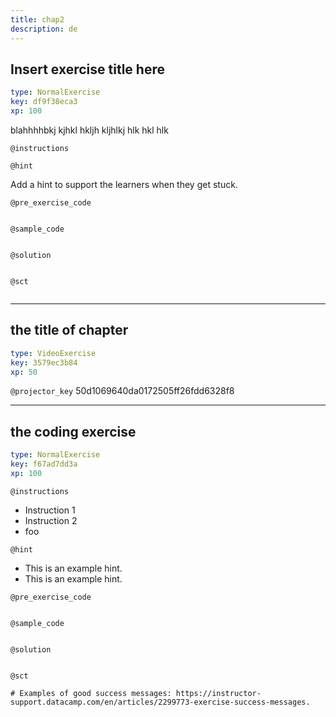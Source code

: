 ```yaml
---
title: chap2
description: de
---
```


## Insert exercise title here

```yaml
type: NormalExercise
key: df9f38eca3
xp: 100
```

<!-- Coding exercise documentation: https://instructor-support.datacamp.com/en/articles/2375526-course-coding-exercises -->
blahhhhbkj kjhkl hkljh kljhlkj hlk hkl hlk

`@instructions`


`@hint`
<!-- Hint best practices: https://instructor-support.datacamp.com/en/articles/2379164-hints-best-practices -->
Add a hint to support the learners when they get stuck.

`@pre_exercise_code`
```{python}

```

`@sample_code`
```{python}

```

`@solution`
```{python}

```

`@sct`
```{python}

```

---

## the title of chapter

```yaml
type: VideoExercise
key: 3579ec3b84
xp: 50
```

`@projector_key`
50d1069640da0172505ff26fdd6328f8

---

## the coding exercise

```yaml
type: NormalExercise
key: f67ad7dd3a
xp: 100
```

<!-- Guidelines for contexts: https://instructor-support.datacamp.com/en/articles/2375526-course-coding-exercises. -->

`@instructions`
<!-- Guidelines for instructions https://instructor-support.datacamp.com/en/articles/2375526-course-coding-exercises. -->
- Instruction 1
- Instruction 2
- foo

`@hint`
<!-- Examples of good hints: https://instructor-support.datacamp.com/en/articles/2379164-hints-best-practices. -->
- This is an example hint.
- This is an example hint.

`@pre_exercise_code`
```{python}

```

`@sample_code`
```{python}

```

`@solution`
```{python}

```

`@sct`
```{python}
# Examples of good success messages: https://instructor-support.datacamp.com/en/articles/2299773-exercise-success-messages.
```
